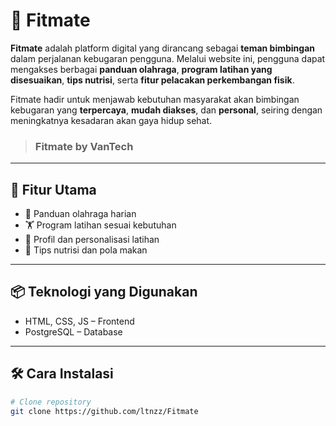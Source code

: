 # 💪 Fitmate

**Fitmate** adalah platform digital yang dirancang sebagai **teman bimbingan** dalam perjalanan kebugaran pengguna. Melalui website ini, pengguna dapat mengakses berbagai **panduan olahraga**, **program latihan yang disesuaikan**, **tips nutrisi**, serta **fitur pelacakan perkembangan fisik**.

Fitmate hadir untuk menjawab kebutuhan masyarakat akan bimbingan kebugaran yang **terpercaya**, **mudah diakses**, dan **personal**, seiring dengan meningkatnya kesadaran akan gaya hidup sehat.

> ### Fitmate by VanTech

---

## 🚀 Fitur Utama
- 📘 Panduan olahraga harian
- 🏋️ Program latihan sesuai kebutuhan
- 👤 Profil dan personalisasi latihan
- 🥗 Tips nutrisi dan pola makan

---

## 📦 Teknologi yang Digunakan
- HTML, CSS, JS – Frontend
- PostgreSQL – Database

---

## 🛠️ Cara Instalasi
```bash
# Clone repository
git clone https://github.com/ltnzz/Fitmate
